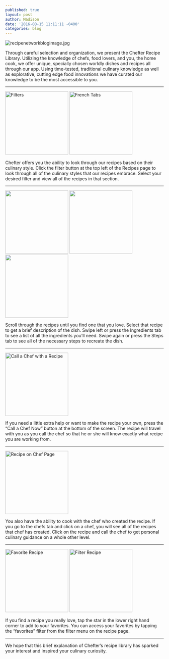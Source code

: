 ```yaml
---
published: true
layout: post
author: Madison
date: '2016-08-15 11:11:11 -0400'
categories: blog
---
```


![recipenetworkblogimage.jpg]({{site.baseurl}}/img/recipenetworkblogimage.jpg)

Through careful selection and organization, we present the Chefter Recipe Library. Utilizing the knowledge of chefs, food lovers, and you, the home cook, we offer unique, specially chosen worldly dishes and recipes all through our app. Using time-tested, traditional culinary knowledge as well as explorative, cutting edge food innovations we have curated our knowledge to be the most accessible to you. 

***

<img src="{{site.baseurl}}/img/filterstab.jpg" alt="Filters" style="width:200px!important">
<img src="{{site.baseurl}}/img/french.jpg" alt="French Tabs" style="width:200px!important">

Chefter offers you the ability to look through our recipes based on their culinary style. Click the filter button at the top left of the Recipes page to look through all of the culinary styles that our recipes embrace. Select your desired filter and view all of the recipes in that section.

***

<img src="{{site.baseurl}}/img/recipeslide1.jpg" alt="" style="width:200px!important">
<img src="{{site.baseurl}}/img/recipeslide2.jpg" alt="" style="width:200px!important">
<img src="{{site.baseurl}}/img/recipeslide3.jpg" alt="" style="width:200px!important">

Scroll through the recipes until you find one that you love. Select that recipe to get a brief description of the dish. Swipe left or press the Ingredients tab to see a list of all the ingredients you’ll need. Swipe again or press the Steps tab to see all of the necessary steps to recreate the dish. 

***

<img src="{{site.baseurl}}/img/callchefwithrecipe.jpg" alt="Call a Chef with a Recipe" style="width:200px!important">

If you need a little extra help or want to make the recipe your own, press the “Call a Chef Now” button at the bottom of the screen. The recipe will travel with you as you call the chef so that he or she will know exactly what recipe you are working from. 

***

<img src="{{site.baseurl}}/img/recipeonchefpg.jpg" alt="Recipe on Chef Page" style="width:200px!important">

You also have the ability to cook with the chef who created the recipe. If you go to the chefs tab and click on a chef, you will see all of the recipes that chef has created. Click on the recipe and call the chef to get personal culinary guidance on a whole other level. 

***

<img src="{{site.baseurl}}/img/favoritestar.jpg" alt="Favorite Recipe" style="width:200px!important">
<img src="{{site.baseurl}}/img/filterstab.jpg" alt="Filter Recipe" style="width:200px!important">

If you find a recipe you really love, tap the star in the lower right hand corner to add to your favorites. You can access your favorites by tapping the “favorites” filter from the filter menu on the recipe page. 

***

We hope that this brief explanation of Chefter’s recipe library has sparked your interest and inspired your culinary curiosity.
